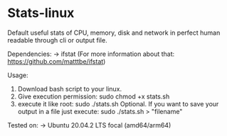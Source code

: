 # Stats-linux
Default useful stats of CPU, memory, disk and network  in perfect human readable through cli or output file.

Dependencies:
-> ifstat (For more information about that: https://github.com/matttbe/ifstat)

Usage:
1. Download bash script to your linux.
2. Give execution permission: sudo chmod +x stats.sh
3. execute it like root: sudo ./stats.sh
Optional. If you want to save your output in a file just execute: sudo ./stats.sh > "filename"

Tested on:
-> Ubuntu 20.04.2 LTS focal (amd64/arm64)
